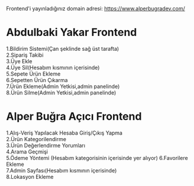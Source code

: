Frontend'i yayınladığınız domain adresi: https://www.alperbugradev.com/

# Abdulbaki Yakar Frontend

1.Bildirim Sistemi(Çan şeklinde sağ üst tarafta)  
2.Sipariş Takibi  
3.Üye Ekle  
4.Üye Sil(Hesabım kısmının içerisinde)  
5.Sepete Ürün Ekleme  
6.Sepetten Ürün Çıkarma  
7.Ürün Ekleme(Admin Yetkisi,admin panelinde)  
8.Ürün Silme(Admin Yetkisi,admin panelinde)

# Alper Buğra Açıcı Frontend

1.Alış-Veriş Yapılacak Hesaba Giriş/Çıkış Yapma  
2.Ürün Kategorilendirme  
3.Ürün Değerlendirme Yorumları  
4.Arama Geçmişi  
5.Ödeme Yöntemi (Hesabım kategorisinin içerisinde yer alıyor) 
6.Favorilere Ekleme  
7.Admin Sayfası(Hesabım kısmının içerisinde)  
8.Lokasyon Ekleme
